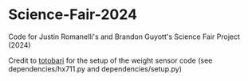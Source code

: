 # Science-Fair-2024
Code for Justin Romanelli's and Brandon Guyott's Science Fair Project (2024)

Credit to <a href="https://github.com/tatobari/hx711py">totobari</a> for the setup of the weight sensor code (see dependencies/hx711.py and dependencies/setup.py)
